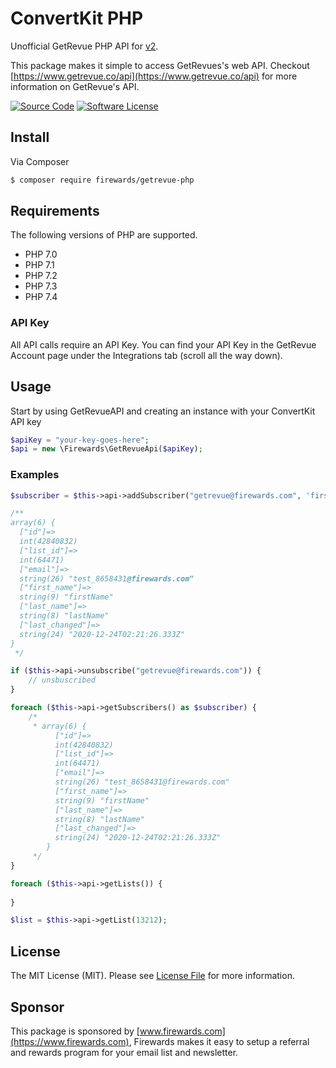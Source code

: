 # ConvertKit PHP
Unofficial GetRevue PHP API for [v2](https://www.getrevue.co/api).

This package makes it simple to access GetRevues's web API. Checkout [https://www.getrevue.co/api](https://www.getrevue.co/api) for more information on GetRevue's API.

[![Source Code](https://img.shields.io/badge/source-getrevue--php-blue)](https://github.com/Firewards/getrevue-php)
[![Software License](https://img.shields.io/badge/license-MIT-brightgreen.svg?style=flat-square)](https://github.com/Firewards/getrevue-php/blob/master/LICENSE)

## Install

Via Composer

``` bash
$ composer require firewards/getrevue-php
```

## Requirements

The following versions of PHP are supported.

* PHP 7.0
* PHP 7.1
* PHP 7.2
* PHP 7.3
* PHP 7.4

### API Key
All API calls require an API Key. You can find your API Key in the GetRevue Account page under the Integrations tab (scroll all the way down).

## Usage
Start by using GetRevueAPI and creating an instance with your ConvertKit API key
```php
$apiKey = "your-key-goes-here";
$api = new \Firewards\GetRevueApi($apiKey);
```
### Examples

```php
$subscriber = $this->api->addSubscriber("getrevue@firewards.com", 'firstName', 'lastName');

/**
array(6) {
  ["id"]=>
  int(42840832)
  ["list_id"]=>
  int(64471)
  ["email"]=>
  string(26) "test_8658431@firewards.com"
  ["first_name"]=>
  string(9) "firstName"
  ["last_name"]=>
  string(8) "lastName"
  ["last_changed"]=>
  string(24) "2020-12-24T02:21:26.333Z"
}
 */
```

```php
if ($this->api->unsubscribe("getrevue@firewards.com")) {
    // unsbuscribed
}
```

```php
foreach ($this->api->getSubscribers() as $subscriber) {
    /*
     * array(6) {
          ["id"]=>
          int(42840832)
          ["list_id"]=>
          int(64471)
          ["email"]=>
          string(26) "test_8658431@firewards.com"
          ["first_name"]=>
          string(9) "firstName"
          ["last_name"]=>
          string(8) "lastName"
          ["last_changed"]=>
          string(24) "2020-12-24T02:21:26.333Z"
        }
     */
}
```


```php
foreach ($this->api->getLists()) {
    
}
```

```php
$list = $this->api->getList(13212);
```

## License

The MIT License (MIT). Please see [License File](https://github.com/thephpleague/oauth2-client/blob/master/LICENSE) for more information.

## Sponsor

This package is sponsored by [www.firewards.com](https://www.firewards.com), Firewards makes it easy to setup a referral and rewards program for your email list and newsletter.
